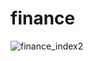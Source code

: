 # finance


<img alt="finance_index2" src="https://user-images.githubusercontent.com/31986639/94909203-cc7d9d80-04dd-11eb-9347-0ef3680d42b3.png">

